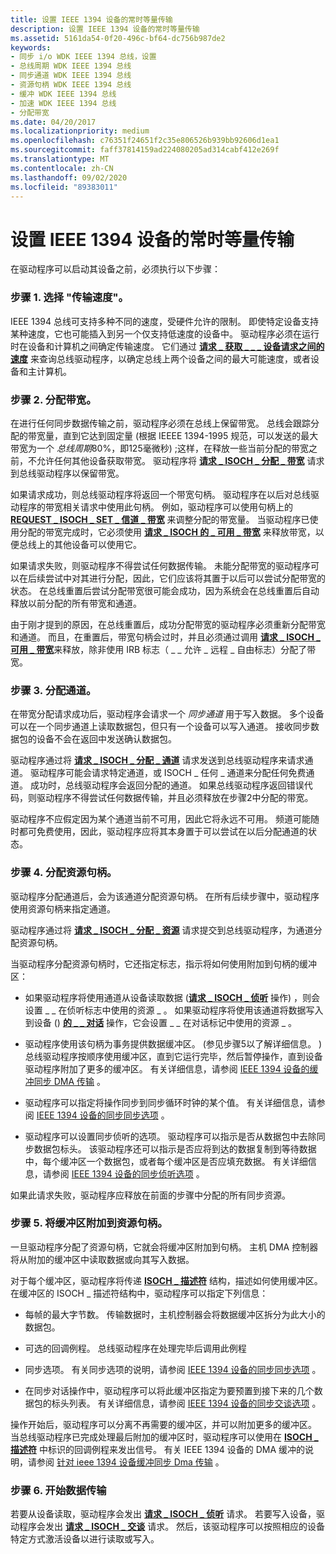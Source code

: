 ```yaml
---
title: 设置 IEEE 1394 设备的常时等量传输
description: 设置 IEEE 1394 设备的常时等量传输
ms.assetid: 5161da54-0f20-496c-bf64-dc756b987de2
keywords:
- 同步 i/o WDK IEEE 1394 总线，设置
- 总线周期 WDK IEEE 1394 总线
- 同步通道 WDK IEEE 1394 总线
- 资源句柄 WDK IEEE 1394 总线
- 缓冲 WDK IEEE 1394 总线
- 加速 WDK IEEE 1394 总线
- 分配带宽
ms.date: 04/20/2017
ms.localizationpriority: medium
ms.openlocfilehash: c76351f24651f2c35e806526b939bb92606d1ea1
ms.sourcegitcommit: faff37814159ad224080205ad314cabf412e269f
ms.translationtype: MT
ms.contentlocale: zh-CN
ms.lasthandoff: 09/02/2020
ms.locfileid: "89383011"
---
```

# <a name="setting-up-isochronous-transfer-for-ieee-1394-devices"></a>设置 IEEE 1394 设备的常时等量传输


在驱动程序可以启动其设备之前，必须执行以下步骤：

### <a name="step-1-choose-the-transfer-speed"></a><a href="" id="step-1---choose-the-transfer-speed-"></a>步骤 1. 选择 "传输速度"。

IEEE 1394 总线可支持多种不同的速度，受硬件允许的限制。 即使特定设备支持某种速度，它也可能插入到另一个仅支持低速度的设备中。 驱动程序必须在运行时在设备和计算机之间确定传输速度。 它们通过 [**请求 \_ 获取 \_ \_ \_ 设备请求之间的速度**](https://msdn.microsoft.com/library/windows/hardware/ff537645) 来查询总线驱动程序，以确定总线上两个设备之间的最大可能速度，或者设备和主计算机。

### <a name="step-2-allocate-bandwidth"></a><a href="" id="step-2---allocate-bandwidth-"></a>步骤 2. 分配带宽。

在进行任何同步数据传输之前，驱动程序必须在总线上保留带宽。 总线会跟踪分配的带宽量，直到它达到固定量 (根据 IEEEE 1394-1995 规范，可以发送的最大带宽为一个 *总线周期*80%，即125毫微秒) ;这样，在释放一些当前分配的带宽之前，不允许任何其他设备获取带宽。 驱动程序将 [**请求 \_ ISOCH \_ 分配 \_ 带宽**](https://msdn.microsoft.com/library/windows/hardware/ff537647) 请求到总线驱动程序以保留带宽。

如果请求成功，则总线驱动程序将返回一个带宽句柄。 驱动程序在以后对总线驱动程序的带宽相关请求中使用此句柄。 例如，驱动程序可以使用句柄上的 [**REQUEST \_ ISOCH \_ SET \_ 信道 \_ 带宽**](https://msdn.microsoft.com/library/windows/hardware/ff537658) 来调整分配的带宽量。 当驱动程序已使用分配的带宽完成时，它必须使用 [**请求 \_ ISOCH 的 \_ 可用 \_ 带宽**](https://msdn.microsoft.com/library/windows/hardware/ff537652) 来释放带宽，以便总线上的其他设备可以使用它。

如果请求失败，则驱动程序不得尝试任何数据传输。 未能分配带宽的驱动程序可以在后续尝试中对其进行分配，因此，它们应该将其置于以后可以尝试分配带宽的状态。 在总线重置后尝试分配带宽很可能会成功，因为系统会在总线重置后自动释放以前分配的所有带宽和通道。

由于刚才提到的原因，在总线重置后，成功分配带宽的驱动程序必须重新分配带宽和通道。 而且，在重置后，带宽句柄会过时，并且必须通过调用 [**请求 \_ ISOCH \_ 可用 \_ 带宽**](https://msdn.microsoft.com/library/windows/hardware/ff537652)来释放，除非使用 IRB 标志（ \_ \_ 允许 \_ 远程 \_ 自由标志）分配了带宽。

### <a name="step-3-allocate-a-channel"></a><a href="" id="step-3---allocate-a-channel-"></a>步骤 3. 分配通道。

在带宽分配请求成功后，驱动程序会请求一个 *同步通道* 用于写入数据。 多个设备可以在一个同步通道上读取数据包，但只有一个设备可以写入通道。 接收同步数据包的设备不会在返回中发送确认数据包。

驱动程序通过将 [**请求 \_ ISOCH \_ 分配 \_ 通道**](https://msdn.microsoft.com/library/windows/hardware/ff537648) 请求发送到总线驱动程序来请求通道。 驱动程序可能会请求特定通道，或 ISOCH \_ 任何 \_ 通道来分配任何免费通道。 成功时，总线驱动程序会返回分配的通道。 如果总线驱动程序返回错误代码，则驱动程序不得尝试任何数据传输，并且必须释放在步骤2中分配的带宽。

驱动程序不应假定因为某个通道当前不可用，因此它将永远不可用。 频道可能随时都可免费使用，因此，驱动程序应将其本身置于可以尝试在以后分配通道的状态。

### <a name="step-4-allocate-a-resource-handle"></a><a href="" id="step-4---allocate-a-resource-handle-"></a>步骤 4. 分配资源句柄。

驱动程序分配通道后，会为该通道分配资源句柄。 在所有后续步骤中，驱动程序使用资源句柄来指定通道。

驱动程序通过将 [**请求 \_ ISOCH \_ 分配 \_ 资源**](https://msdn.microsoft.com/library/windows/hardware/ff537649) 请求提交到总线驱动程序，为通道分配资源句柄。

当驱动程序分配资源句柄时，它还指定标志，指示将如何使用附加到句柄的缓冲区：

-   如果驱动程序将使用通道从设备读取数据 ([**请求 \_ ISOCH \_ 侦听**](https://msdn.microsoft.com/library/windows/hardware/ff537655) 操作) ，则会设置 \_ \_ 在侦听标志中使用的资源 \_ 。 如果驱动程序将使用该通道将数据写入到设备 () [**的 \_ \_ 对话**](https://msdn.microsoft.com/library/windows/hardware/ff537660) 操作，它会设置 \_ \_ 在对话标记中使用的资源 \_ 。

-   驱动程序使用该句柄为事务提供数据缓冲区。  (参见步骤5以了解详细信息。 ) 总线驱动程序按顺序使用缓冲区，直到它运行完毕，然后暂停操作，直到设备驱动程序附加了更多的缓冲区。 有关详细信息，请参阅 [IEEE 1394 设备的缓冲同步 DMA 传输](./buffering-isochronous-dma-transfers-for-ieee-1394-devices.md) 。

-   驱动程序可以指定将操作同步到同步循环时钟的某个值。 有关详细信息，请参阅 [IEEE 1394 设备的同步同步选项](./isochronous-synchronization-options-for-ieee-1394-devices.md) 。

-   驱动程序可以设置同步侦听的选项。 驱动程序可以指示是否从数据包中去除同步数据包标头。 该驱动程序还可以指示是否应将到达的数据复制到等待数据中，每个缓冲区一个数据包，或者每个缓冲区是否应填充数据。 有关详细信息，请参阅 [IEEE 1394 设备的同步侦听选项](./isochronous-listen-options-for-ieee-1394-devices.md) 。

如果此请求失败，驱动程序应释放在前面的步骤中分配的所有同步资源。

### <a name="step-5-attach-buffers-to-the-resource-handle"></a><a href="" id="step-5---attach-buffers-to-the-resource-handle-"></a>步骤 5. 将缓冲区附加到资源句柄。

一旦驱动程序分配了资源句柄，它就会将缓冲区附加到句柄。 主机 DMA 控制器将从附加的缓冲区中读取数据或向其写入数据。

对于每个缓冲区，驱动程序将传递 [**ISOCH \_ 描述符**](/windows-hardware/drivers/ddi/1394/ns-1394-_isoch_descriptor) 结构，描述如何使用缓冲区。 在缓冲区的 ISOCH \_ 描述符结构中，驱动程序可以指定下列信息：

-   每帧的最大字节数。 传输数据时，主机控制器会将数据缓冲区拆分为此大小的数据包。

-   可选的回调例程。 总线驱动程序在处理完毕后调用此例程

-   同步选项。 有关同步选项的说明，请参阅 [IEEE 1394 设备的同步同步选项](./isochronous-synchronization-options-for-ieee-1394-devices.md) 。

-   在同步对话操作中，驱动程序可以将此缓冲区指定为要预置到接下来的几个数据包的标头列表。 有关详细信息，请参阅 [IEEE 1394 设备的同步交谈选项](./isochronous-talk-options-for-ieee-1394-devices.md) 。

操作开始后，驱动程序可以分离不再需要的缓冲区，并可以附加更多的缓冲区。 当总线驱动程序已完成处理最后附加的缓冲区时，驱动程序可以使用在 [**ISOCH \_ 描述符**](/windows-hardware/drivers/ddi/1394/ns-1394-_isoch_descriptor) 中标识的回调例程来发出信号。 有关 IEEE 1394 设备的 DMA 缓冲的说明，请参阅 [针对 ieee 1394 设备缓冲同步 Dma 传输](./buffering-isochronous-dma-transfers-for-ieee-1394-devices.md) 。

### <a name="step-6-begin-the-data-transfer"></a><a href="" id="step-6---begin-the-data-transfer"></a>步骤 6. 开始数据传输

若要从设备读取，驱动程序会发出 [**请求 \_ ISOCH \_ 侦听**](https://msdn.microsoft.com/library/windows/hardware/ff537655) 请求。 若要写入设备，驱动程序会发出 [**请求 \_ ISOCH \_ 交谈**](https://msdn.microsoft.com/library/windows/hardware/ff537660) 请求。 然后，该驱动程序可以按照相应的设备特定方式激活设备以进行读取或写入。

 

